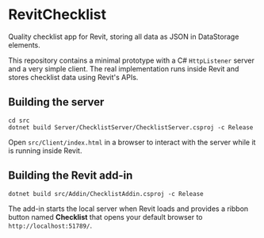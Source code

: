 # RevitChecklist
Quality checklist app for Revit, storing all data as JSON in DataStorage elements.

This repository contains a minimal prototype with a C# `HttpListener` server and
a very simple client. The real implementation runs inside Revit and stores
checklist data using Revit's APIs.

## Building the server

```
cd src
dotnet build Server/ChecklistServer/ChecklistServer.csproj -c Release
```

Open `src/Client/index.html` in a browser to interact with the server while it
is running inside Revit.

## Building the Revit add-in

```
dotnet build src/Addin/ChecklistAddin.csproj -c Release
```

The add-in starts the local server when Revit loads and provides a ribbon button
named **Checklist** that opens your default browser to `http://localhost:51789/`.

